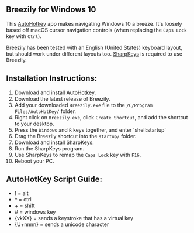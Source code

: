 Breezily for Windows 10
---

This [AutoHotkey](https://www.autohotkey.com/) app makes navigating Windows 10 a breeze. It's loosely based off macOS cursor navigation controls (when replacing the `Caps Lock` key with `Ctrl`).

Breezily has been tested with an English (United States) keyboard layout, but should work under different layouts too. [SharpKeys](https://github.com/randyrants/sharpkeys) is required to use Breezily.

Installation Instructions:
---

1) Download and install [AutoHotkey](https://www.autohotkey.com/).
2) Download the latest release of Breezily.
3) Add your downloaded `Breezily.exe` file to the `/C/Program Files/AutoHotKey/` folder.
4) Right click on `Breezily.exe`, click `Create Shortcut`, and add the shortcut to your desktop.
5) Press the `Windows` and `R` keys together, and enter 'shell:startup'
6) Drag the Breezily shortcut into the `startup/` folder.
7) Download and install [SharpKeys](https://github.com/randyrants/sharpkeys).
8) Run the SharpKeys program.
9) Use SharpKeys to remap the `Caps Lock` key with `F16`.
10) Reboot your PC.

AutoHotKey Script Guide:
---
- ! = alt
- ^ = ctrl
- \+ = shift
- \# = windows key
- {vkXX} = sends a keystroke that has a virtual key
- {U\+nnnn} = sends a unicode character
